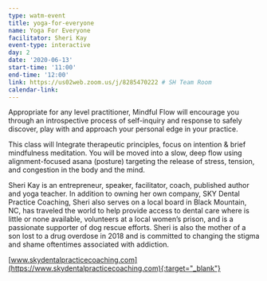 ```yaml
---
type: watm-event
title: yoga-for-everyone
name: Yoga For Everyone
facilitator: Sheri Kay
event-type: interactive
day: 2
date: '2020-06-13'
start-time: '11:00'
end-time: '12:00'
link: https://us02web.zoom.us/j/8285470222 # SH Team Room
calendar-link:
---
```


Appropriate for any level practitioner, Mindful Flow will encourage you through an introspective process of self-inquiry and response to safely discover, play with and approach your personal edge in your practice.

This class will Integrate therapeutic principles, focus on intention & brief mindfulness meditation. You will be moved into a slow, deep flow using alignment-focused asana (posture) targeting the release of stress, tension, and congestion in the body and the mind.

Sheri Kay is an entrepreneur, speaker, facilitator, coach, published author and yoga teacher. In addition to owning her own company, SKY Dental Practice Coaching, Sheri also  serves on a local board in Black Mountain, NC,  has traveled the world to help provide access to dental care where is little or none available, volunteers at a local women’s prison, and is a passionate supporter of dog rescue efforts. Sheri is also the mother of a son lost to a drug overdose in 2018 and is committed to changing the stigma and shame oftentimes associated with addiction.

[www.skydentalpracticecoaching.com](https://www.skydentalpracticecoaching.com){:target="_blank"}
